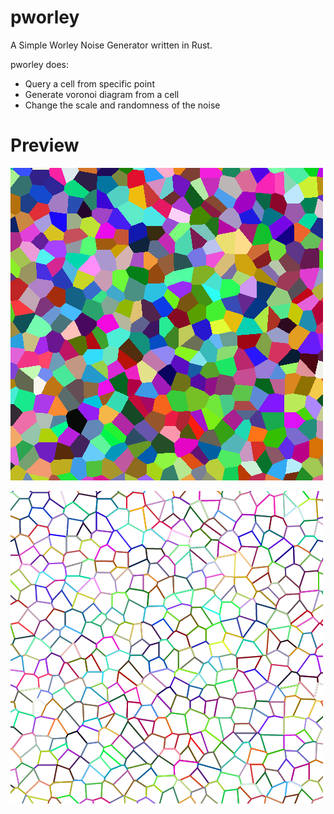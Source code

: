 
# pworley

A Simple Worley Noise Generator written in Rust.

pworley does:

- Query a cell from specific point
- Generate voronoi diagram from a cell
- Change the scale and randomness of the noise

# Preview

![tile](images/tile.png)

![voronoi](images/voronoi.png)